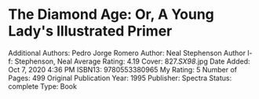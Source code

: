 # The Diamond Age: Or, A Young Lady's Illustrated Primer

Additional Authors: Pedro Jorge Romero
Author: Neal Stephenson
Author l-f: Stephenson, Neal
Average Rating: 4.19
Cover: 827._SX98_.jpg
Date Added: Oct 7, 2020 4:36 PM
ISBN13: 9780553380965
My Rating: 5
Number of Pages: 499
Original Publication Year: 1995
Publisher: Spectra
Status: complete
Type: Book